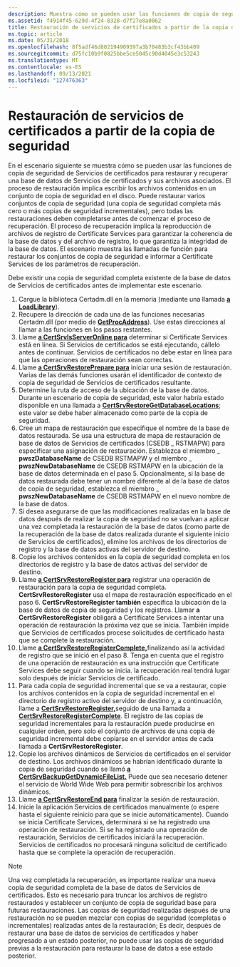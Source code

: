 ```yaml
---
description: Muestra cómo se pueden usar las funciones de copia de seguridad de Servicios de certificados para restaurar y recuperar una base de datos de Servicios de certificados y sus archivos asociados.
ms.assetid: f4914f45-629d-4f24-8328-d7f27e8a0062
title: Restauración de servicios de certificados a partir de la copia de seguridad
ms.topic: article
ms.date: 05/31/2018
ms.openlocfilehash: 8f5adf46d802194909397a3b70483b3cf43bb409
ms.sourcegitcommit: d75fc10b9f0825bbe5ce5045c90d4045e3c53243
ms.translationtype: MT
ms.contentlocale: es-ES
ms.lasthandoff: 09/13/2021
ms.locfileid: "127476363"
---
```

# <a name="restoring-certificate-services-from-backup"></a>Restauración de servicios de certificados a partir de la copia de seguridad

En el escenario siguiente se muestra cómo se pueden usar las funciones de copia de seguridad de Servicios de certificados para restaurar y recuperar una base de datos de Servicios de certificados y sus archivos asociados. El proceso de restauración implica escribir los archivos contenidos en un conjunto de copia de seguridad en el disco. Puede restaurar varios conjuntos de copia de seguridad (una copia de seguridad completa más cero o más copias de seguridad incrementales), pero todas las restauraciones deben completarse antes de comenzar el proceso de recuperación. El proceso de recuperación implica la reproducción de archivos de registro de Certificate Services para garantizar la coherencia de la base de datos y del archivo de registro, lo que garantiza la integridad de la base de datos. El escenario muestra las llamadas de función para restaurar los conjuntos de copia de seguridad e informar a Certificate Services de los parámetros de recuperación.

Debe existir una copia de seguridad completa existente de la base de datos de Servicios de certificados antes de implementar este escenario.

1.  Cargue la biblioteca Certadm.dll en la memoria (mediante una llamada [**a LoadLibrary**](/windows/win32/api/libloaderapi/nf-libloaderapi-loadlibrarya)).
2.  Recupere la dirección de cada una de las funciones necesarias Certadm.dll (por medio de [**GetProcAddress**](/windows/win32/api/libloaderapi/nf-libloaderapi-getprocaddress)). Use estas direcciones al llamar a las funciones en los pasos restantes.
3.  Llame [**a CertSrvIsServerOnline para**](/windows/desktop/api/Certbcli/nf-certbcli-certsrvisserveronlinew) determinar si Certificate Services está en línea. Si Servicios de certificados se está ejecutando, cállelo antes de continuar. Servicios de certificados no debe estar en línea para que las operaciones de restauración sean correctas.
4.  Llame [**a CertSrvRestorePrepare para**](/windows/desktop/api/Certbcli/nf-certbcli-certsrvrestorepreparew) iniciar una sesión de restauración. Varias de las demás funciones usarán el identificador de contexto de copia de seguridad de Servicios de certificados resultante.
5.  Determine la ruta de acceso de la ubicación de la base de datos. Durante un escenario de copia de seguridad, este valor habría estado disponible en una llamada a [**CertSrvRestoreGetDatabaseLocations**](/windows/desktop/api/Certbcli/nf-certbcli-certsrvrestoregetdatabaselocationsw); este valor se debe haber almacenado como parte de la copia de seguridad.
6.  Cree un mapa de restauración que especifique el nombre de la base de datos restaurada. Se usa una estructura de mapa de restauración de base de datos de Servicios de certificados (CSEDB \_ RSTMAPW) para especificar una asignación de restauración. Establezca el miembro \_ **pwszDatabaseName** de CSEDB RSTMAPW y el miembro \_ **pwszNewDatabaseName** de CSEDB RSTMAPW en la ubicación de la base de datos determinada en el paso 5. Opcionalmente, si la base de datos restaurada debe tener un nombre diferente al de la base de datos de copia de seguridad, establezca el miembro \_ **pwszNewDatabaseName** de CSEDB RSTMAPW en el nuevo nombre de la base de datos.
7.  Si desea asegurarse de que las modificaciones realizadas en la base de datos después de realizar la copia de seguridad no se vuelvan a aplicar una vez completada la restauración de la base de datos (como parte de la recuperación de la base de datos realizada durante el siguiente inicio de Servicios de certificados), elimine los archivos de los directorios de registro y la base de datos activas del servidor de destino.
8.  Copie los archivos contenidos en la copia de seguridad completa en los directorios de registro y la base de datos activas del servidor de destino.
9.  Llame [**a CertSrvRestoreRegister para**](/windows/desktop/api/Certbcli/nf-certbcli-certsrvrestoreregisterw) registrar una operación de restauración para la copia de seguridad completa. **CertSrvRestoreRegister** usa el mapa de restauración especificado en el paso 6. **CertSrvRestoreRegister también** especifica la ubicación de la base de datos de copia de seguridad y los registros. Llamar **a CertSrvRestoreRegister** obligará a Certificate Services a intentar una operación de restauración la próxima vez que se inicia. También impide que Servicios de certificados procese solicitudes de certificado hasta que se complete la restauración.
10. Llame [**a CertSrvRestoreRegisterComplete,**](/windows/desktop/api/Certbcli/nf-certbcli-certsrvrestoreregistercomplete)finalizando así la actividad de registro que se inició en el paso 8. Tenga en cuenta que el registro de una operación de restauración es una instrucción que Certificate Services debe seguir cuando se inicia. la recuperación real tendrá lugar solo después de iniciar Servicios de certificado.
11. Para cada copia de seguridad incremental que se va a restaurar, copie los archivos contenidos en la copia de seguridad incremental en el directorio de registro activo del servidor de destino y, a continuación, llame a [**CertSrvRestoreRegister,**](/windows/desktop/api/Certbcli/nf-certbcli-certsrvrestoreregisterw)seguido de una llamada a [**CertSrvRestoreRegisterComplete**](/windows/desktop/api/Certbcli/nf-certbcli-certsrvrestoreregistercomplete). El registro de las copias de seguridad incrementales para la restauración puede producirse en cualquier orden, pero solo el conjunto de archivos de una copia de seguridad incremental debe copiarse en el servidor antes de cada llamada a **CertSrvRestoreRegister**.
12. Copie los archivos dinámicos de Servicios de certificados en el servidor de destino. Los archivos dinámicos se habrían identificado durante la copia de seguridad cuando se llamó [**a CertSrvBackupGetDynamicFileList.**](/windows/desktop/api/Certbcli/nf-certbcli-certsrvbackupgetdynamicfilelistw) Puede que sea necesario detener el servicio de World Wide Web para permitir sobrescribir los archivos dinámicos.
13. Llame [**a CertSrvRestoreEnd para**](/windows/desktop/api/Certbcli/nf-certbcli-certsrvrestoreend) finalizar la sesión de restauración.
14. Inicie la aplicación Servicios de certificados manualmente (o espere hasta el siguiente reinicio para que se inicie automáticamente). Cuando se inicia Certificate Services, determinará si se ha registrado una operación de restauración. Si se ha registrado una operación de restauración, Servicios de certificados iniciará la recuperación. Servicios de certificados no procesará ninguna solicitud de certificado hasta que se complete la operación de recuperación.

> [!Note]  
> Una vez completada la recuperación, es importante realizar una nueva copia de seguridad completa de la base de datos de Servicios de certificados. Esto es necesario para truncar los archivos de registro restaurados y establecer un conjunto de copia de seguridad base para futuras restauraciones. Las copias de seguridad realizadas después de una restauración no se pueden mezclar con copias de seguridad (completas o incrementales) realizadas antes de la restauración; Es decir, después de restaurar una base de datos de servicios de certificados y haber progresado a un estado posterior, no puede usar las copias de seguridad previas a la restauración para restaurar la base de datos a ese estado posterior.

 

 

 
